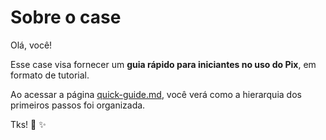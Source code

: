 # Sobre o case

Olá, você! 

Esse case visa fornecer um **guia rápido para iniciantes no uso do Pix**, em formato de tutorial. 

Ao acessar a página [quick-guide.md](quick-guide-pix.md), você verá como a hierarquia dos primeiros passos foi organizada.

Tks! :pray: :sparkles:
